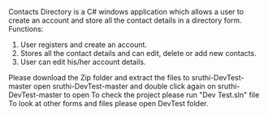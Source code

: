 Contacts Directory is a C# windows application which allows a user to create an account and store all the contact details in a directory form.
Functions:
1. User registers and create an account.
2. Stores all the contact details and can edit, delete or add new contacts.
3. User can edit his/her account details.

Please download the Zip folder and extract the files to sruthi-DevTest-master
open sruthi-DevTest-master and double click again on sruthi-DevTest-master to open
To check the project please run "Dev Test.sln" file
To look at other forms and files please open DevTest folder.
